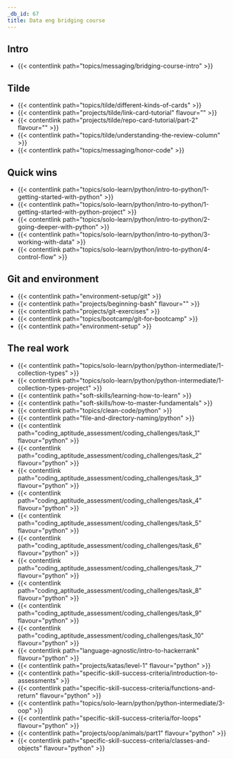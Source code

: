 ```yaml
---
_db_id: 67
title: Data eng bridging course
---
```


## Intro

- {{< contentlink path="topics/messaging/bridging-course-intro" >}}

## Tilde

- {{< contentlink path="topics/tilde/different-kinds-of-cards" >}}
- {{< contentlink path="projects/tilde/link-card-tutorial" flavour="" >}}
- {{< contentlink path="projects/tilde/repo-card-tutorial/part-2" flavour="" >}}
- {{< contentlink path="topics/tilde/understanding-the-review-column" >}}
- {{< contentlink path="topics/messaging/honor-code" >}}

## Quick wins

- {{< contentlink path="topics/solo-learn/python/intro-to-python/1-getting-started-with-python" >}}
- {{< contentlink path="topics/solo-learn/python/intro-to-python/1-getting-started-with-python-project" >}}
- {{< contentlink path="topics/solo-learn/python/intro-to-python/2-going-deeper-with-python" >}}
- {{< contentlink path="topics/solo-learn/python/intro-to-python/3-working-with-data" >}}
- {{< contentlink path="topics/solo-learn/python/intro-to-python/4-control-flow" >}}

## Git and environment

- {{< contentlink path="environment-setup/git" >}}
- {{< contentlink path="projects/beginning-bash" flavour="" >}}
- {{< contentlink path="projects/git-exercises" >}}
- {{< contentlink path="topics/bootcamp/git-for-bootcamp" >}}
- {{< contentlink path="environment-setup" >}}
  
## The real work

- {{< contentlink path="topics/solo-learn/python/python-intermediate/1-collection-types" >}}
- {{< contentlink path="topics/solo-learn/python/python-intermediate/1-collection-types-project" >}}
- {{< contentlink path="soft-skills/learning-how-to-learn" >}}
- {{< contentlink path="soft-skills/how-to-master-fundamentals" >}}
- {{< contentlink path="topics/clean-code/python" >}}
- {{< contentlink path="file-and-directory-naming/python" >}}
- {{< contentlink path="coding_aptitude_assessment/coding_challenges/task_1" flavour="python" >}}
- {{< contentlink path="coding_aptitude_assessment/coding_challenges/task_2" flavour="python" >}}
- {{< contentlink path="coding_aptitude_assessment/coding_challenges/task_3" flavour="python" >}}
- {{< contentlink path="coding_aptitude_assessment/coding_challenges/task_4" flavour="python" >}}
- {{< contentlink path="coding_aptitude_assessment/coding_challenges/task_5" flavour="python" >}}
- {{< contentlink path="coding_aptitude_assessment/coding_challenges/task_6" flavour="python" >}}
- {{< contentlink path="coding_aptitude_assessment/coding_challenges/task_7" flavour="python" >}}
- {{< contentlink path="coding_aptitude_assessment/coding_challenges/task_8" flavour="python" >}}
- {{< contentlink path="coding_aptitude_assessment/coding_challenges/task_9" flavour="python" >}}
- {{< contentlink path="coding_aptitude_assessment/coding_challenges/task_10" flavour="python" >}}
- {{< contentlink path="language-agnostic/intro-to-hackerrank" flavour="python" >}}
- {{< contentlink path="projects/katas/level-1" flavour="python" >}}
- {{< contentlink path="specific-skill-success-criteria/introduction-to-assessments" >}}
- {{< contentlink path="specific-skill-success-criteria/functions-and-return" flavour="python" >}}
- {{< contentlink path="topics/solo-learn/python/python-intermediate/3-oop" >}}
- {{< contentlink path="specific-skill-success-criteria/for-loops" flavour="python" >}}
- {{< contentlink path="projects/oop/animals/part1"  flavour="python" >}}
- {{< contentlink path="specific-skill-success-criteria/classes-and-objects" flavour="python" >}}
